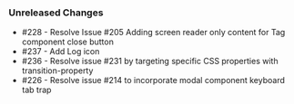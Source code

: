 ### Unreleased Changes

- #228 - Resolve Issue #205 Adding screen reader only content for Tag component close button
- #237 - Add Log icon 
- #236 - Resolve issue #231 by targeting specific CSS properties with transition-property
- #226 - Resolve issue #214 to incorporate modal component keyboard tab trap
